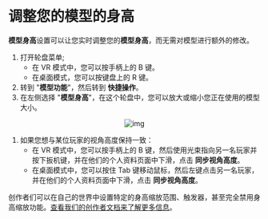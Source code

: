 # 调整您的模型的身高

**模型身高**设置可以让您实时调整您的**模型身高**，而无需对模型进行额外的修改。

1. 打开轮盘菜单;
    - 在 VR 模式中，您可以按手柄上的 B 键。
    - 在桌面模式，您可以按键盘上的 R 键。
2. 转到 "**模型功能**"，然后转到 **快捷操作**。
3. 在左侧选择 "**模型身高**"，在这个轮盘中，您可以放大或缩小您正在使用的模型大小。

<center>

![img](/docs.vrchat.com/images/adjusting-your-avatars-height-1.png)

</center>

1. 如果您想与某位玩家的视角高度保持一致：
    - 在 VR 模式中，您可以按手柄上的 B 键，然后使用光束指向另一名玩家并按下扳机键，并在他们的个人资料页面中下滑，点击 **同步视角高度**。
    - 在桌面模式中，您可以按住 Tab 键移动鼠标，然后左键点击另一名玩家，并在他们的个人资料页面中下滑，点击 **同步视角高度**。

创作者们可以在自己的世界中设置特定的身高缩放范围、触发器，甚至完全禁用身高缩放功能。[查看我们的创作者文档来了解更多信息](/creators.vrchat.com/worlds/udon/players/player-avatar-scaling)。

